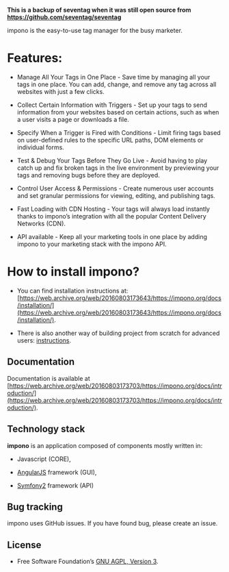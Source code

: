 **This is a backup of seventag when it was still open source from https://github.com/seventag/seventag**

impono is the easy-to-use tag manager for the busy marketer.

# Features:

- Manage All Your Tags in One Place - Save time by managing all your tags in one place. You can add, change, and remove any tag across all websites with just a few clicks.

- Collect Certain Information with Triggers - Set up your tags to send information from your websites based on certain actions, such as when a user visits a page or downloads a file.

- Specify When a Trigger is Fired with Conditions - Limit firing tags based on user-defined rules to the specific URL paths, DOM elements or individual forms.

- Test & Debug Your Tags Before They Go Live - Avoid having to play catch up and fix broken tags in the live environment by previewing your tags and removing bugs before they are deployed.

- Control User Access & Permissions - Create numerous user accounts and set granular permissions for viewing, editing, and publishing tags.

- Fast Loading with CDN Hosting - Your tags will always load instantly thanks to impono’s integration with all the popular Content Delivery Networks (CDN).

- API available - Keep all your marketing tools in one place by adding impono to your marketing stack with the impono API.

# How to install impono?

- You can find installation instructions at: [https://web.archive.org/web/20160803173643/https://impono.org/docs/installation/](https://web.archive.org/web/20160803173643/https://impono.org/docs/installation/).

- There is also another way of building project from scratch for advanced users: [instructions](doc/INSTALLATION.md).

## Documentation

Documentation is available at [https://web.archive.org/web/20160803173703/https://impono.org/docs/introduction/](https://web.archive.org/web/20160803173703/https://impono.org/docs/introduction/).

## Technology stack

**impono** is an application composed of components mostly written in: 

- Javascript (CORE), 

- [AngularJS](https://angularjs.org/) framework (GUI),

- [Symfony2](http://symfony.com) framework (API)

## Bug tracking
impono uses GitHub issues. If you have found bug, please create an issue.

## License
- Free Software Foundation’s [GNU AGPL, Version 3](LICENSE).

